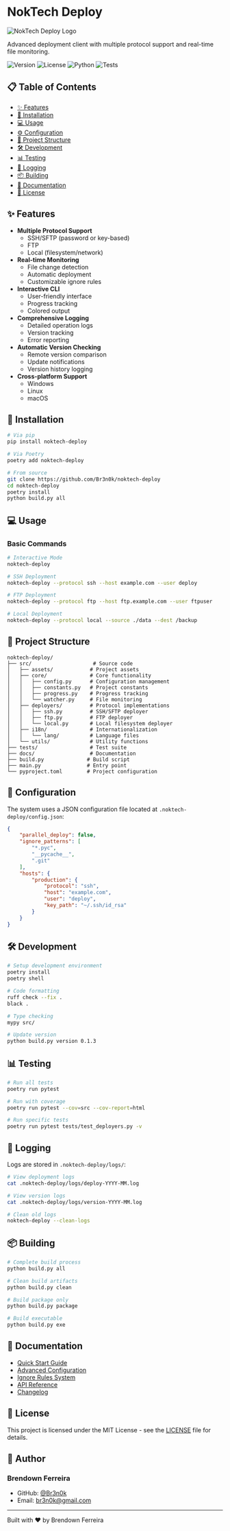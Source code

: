 # NokTech Deploy

![NokTech Deploy Logo](src/assets/logo.webp)

Advanced deployment client with multiple protocol support and real-time file monitoring.

![Version](https://img.shields.io/badge/version-0.1.2-blue.svg)
![License](https://img.shields.io/badge/license-MIT-green.svg)
![Python](https://img.shields.io/badge/python-3.10+-yellow.svg)
![Tests](https://img.shields.io/badge/tests-passing-brightgreen.svg)

## 📋 Table of Contents

- [✨ Features](#-features)
- [🚀 Installation](#-installation)
- [💻 Usage](#-usage)
- [⚙️ Configuration](#️-configuration)
- [📁 Project Structure](#-project-structure)
- [🛠️ Development](#️-development)
- [📊 Testing](#-testing)
- [📝 Logging](#-logging)
- [📦 Building](#-building)
- [📖 Documentation](#-documentation)
- [📄 License](#-license)

## ✨ Features

- **Multiple Protocol Support**
  - SSH/SFTP (password or key-based)
  - FTP
  - Local (filesystem/network)
- **Real-time Monitoring**
  - File change detection
  - Automatic deployment
  - Customizable ignore rules
- **Interactive CLI**
  - User-friendly interface
  - Progress tracking
  - Colored output
- **Comprehensive Logging**
  - Detailed operation logs
  - Version tracking
  - Error reporting
- **Automatic Version Checking**
  - Remote version comparison
  - Update notifications
  - Version history logging
- **Cross-platform Support**
  - Windows
  - Linux
  - macOS

## 🚀 Installation

```bash
# Via pip
pip install noktech-deploy

# Via Poetry
poetry add noktech-deploy

# From source
git clone https://github.com/Br3n0k/noktech-deploy
cd noktech-deploy
poetry install
python build.py all
```

## 💻 Usage

### Basic Commands

```bash
# Interactive Mode
noktech-deploy

# SSH Deployment
noktech-deploy --protocol ssh --host example.com --user deploy

# FTP Deployment
noktech-deploy --protocol ftp --host ftp.example.com --user ftpuser

# Local Deployment
noktech-deploy --protocol local --source ./data --dest /backup
```

## 📁 Project Structure

```plaintext
noktech-deploy/
├── src/                    # Source code
│   ├── assets/            # Project assets
│   ├── core/              # Core functionality
│   │   ├── config.py      # Configuration management
│   │   ├── constants.py   # Project constants
│   │   ├── progress.py    # Progress tracking
│   │   └── watcher.py     # File monitoring
│   ├── deployers/         # Protocol implementations
│   │   ├── ssh.py         # SSH/SFTP deployer
│   │   ├── ftp.py         # FTP deployer
│   │   └── local.py       # Local filesystem deployer
│   ├── i18n/              # Internationalization
│   │   └── lang/          # Language files
│   └── utils/             # Utility functions
├── tests/                 # Test suite
├── docs/                  # Documentation
├── build.py              # Build script
├── main.py               # Entry point
└── pyproject.toml        # Project configuration
```

## 📙️ Configuration

The system uses a JSON configuration file located at `.noktech-deploy/config.json`:

```json
{
    "parallel_deploy": false,
    "ignore_patterns": [
        "*.pyc",
        "__pycache__",
        ".git"
    ],
    "hosts": {
        "production": {
            "protocol": "ssh",
            "host": "example.com",
            "user": "deploy",
            "key_path": "~/.ssh/id_rsa"
        }
    }
}
```

## 🛠️ Development

```bash
# Setup development environment
poetry install
poetry shell

# Code formatting
ruff check --fix .
black .

# Type checking
mypy src/

# Update version
python build.py version 0.1.3
```

## 📊 Testing

```bash
# Run all tests
poetry run pytest

# Run with coverage
poetry run pytest --cov=src --cov-report=html

# Run specific tests
poetry run pytest tests/test_deployers.py -v
```

## 📝 Logging

Logs are stored in `.noktech-deploy/logs/`:

```bash
# View deployment logs
cat .noktech-deploy/logs/deploy-YYYY-MM.log

# View version logs
cat .noktech-deploy/logs/version-YYYY-MM.log

# Clean old logs
noktech-deploy --clean-logs
```

## 📦 Building

```bash
# Complete build process
python build.py all

# Clean build artifacts
python build.py clean

# Build package only
python build.py package

# Build executable
python build.py exe
```

## 📖 Documentation

- [Quick Start Guide](docs/quickstart.md)
- [Advanced Configuration](docs/configuration.md)
- [Ignore Rules System](docs/ignore_rules.md)
- [API Reference](docs/api.md)
- [Changelog](CHANGELOG.md)

## 📄 License

This project is licensed under the MIT License - see the [LICENSE](LICENSE) file for details.

## 👤 Author

### **Brendown Ferreira**

- GitHub: [@Br3n0k](https://github.com/Br3n0k)
- Email: [br3n0k@gmail.com](mailto:br3n0k@gmail.com)

---

Built with ❤️ by Brendown Ferreira
